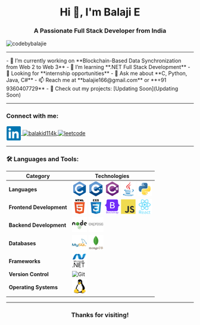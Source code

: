 <h1 align="center">Hi 👋, I'm Balaji E</h1>
<h3 align="center">A Passionate Full Stack Developer from India</h3>

<p align="left"> <img src="https://komarev.com/ghpvc/?username=codebybalajie&label=Profile%20views&color=0e75b6&style=flat" alt="codebybalajie" /> </p>

---
<meta name="google-site-verification" content="E8smaxtqAX5mwWcHSZeOgvsnzGgier1VebMrR1OdIo8" />
- 🔭 I’m currently working on **Blockchain-Based Data Synchronization from Web 2 to Web 3**
- 🌱 I’m learning **.NET Full Stack Development**
- 💼 Looking for **internship opportunities**
- 💬 Ask me about **C, Python, Java, C#**
- 📫 Reach me at **balajie166@gmail.com** or **+91 9360407729**
- 📄 Check out my projects: [Updating Soon](Updating Soon)

---

<h3 align="left">Connect with me:</h3>
<p align="left">
  <a href="https://linkedin.com/in/balajiezhumalai" target="blank">
    <img align="center" src="https://raw.githubusercontent.com/devicons/devicon/master/icons/linkedin/linkedin-original.svg" alt="balajiezhumalai" height="40" width="40" />
  </a>
  <a href="https://instagram.com/balakid114k" target="blank">
    <img align="center" src="https://upload.wikimedia.org/wikipedia/commons/a/a5/Instagram_icon.png" alt="balakid114k" height="40" width="40" />
  </a>
  <a href="https://leetcode.com/u/m9mma3wdyi/" target="blank">
    <img align="center" src="https://upload.wikimedia.org/wikipedia/commons/1/19/LeetCode_logo_black.png" alt="leetcode" height="40" width="40" />
  </a>
</p>

---

### 🛠 Languages and Tools:
| **Category**                | **Technologies**                                                                                                                                                  |
|-----------------------------|-------------------------------------------------------------------------------------------------------------------------------------------------------------------|
| **Languages**                | <img src="https://raw.githubusercontent.com/devicons/devicon/master/icons/c/c-original.svg" alt="C" width="40" height="40"/> <img src="https://raw.githubusercontent.com/devicons/devicon/master/icons/cplusplus/cplusplus-original.svg" alt="C++" width="40" height="40"/> <img src="https://raw.githubusercontent.com/devicons/devicon/master/icons/csharp/csharp-original.svg" alt="C#" width="40" height="40"/> <img src="https://raw.githubusercontent.com/devicons/devicon/master/icons/java/java-original.svg" alt="Java" width="40" height="40"/> <img src="https://raw.githubusercontent.com/devicons/devicon/master/icons/python/python-original.svg" alt="Python" width="40" height="40"/> |
| **Frontend Development**     | <img src="https://raw.githubusercontent.com/devicons/devicon/master/icons/html5/html5-original-wordmark.svg" alt="HTML5" width="40" height="40"/> <img src="https://raw.githubusercontent.com/devicons/devicon/master/icons/css3/css3-original-wordmark.svg" alt="CSS3" width="40" height="40"/> <img src="https://raw.githubusercontent.com/devicons/devicon/master/icons/bootstrap/bootstrap-plain-wordmark.svg" alt="Bootstrap" width="40" height="40"/> <img src="https://raw.githubusercontent.com/devicons/devicon/master/icons/javascript/javascript-original.svg" alt="JavaScript" width="40" height="40"/> <img src="https://raw.githubusercontent.com/devicons/devicon/master/icons/react/react-original-wordmark.svg" alt="React" width="40" height="40"/> |
| **Backend Development**      | <img src="https://raw.githubusercontent.com/devicons/devicon/master/icons/nodejs/nodejs-original-wordmark.svg" alt="Node.js" width="40" height="40"/> <img src="https://raw.githubusercontent.com/devicons/devicon/master/icons/express/express-original-wordmark.svg" alt="Express" width="40" height="40"/> |
| **Databases**                | <img src="https://raw.githubusercontent.com/devicons/devicon/master/icons/mysql/mysql-original-wordmark.svg" alt="MySQL" width="40" height="40"/> <img src="https://raw.githubusercontent.com/devicons/devicon/master/icons/mongodb/mongodb-original-wordmark.svg" alt="MongoDB" width="40" height="40"/> |
| **Frameworks**               | <img src="https://raw.githubusercontent.com/devicons/devicon/master/icons/dot-net/dot-net-original-wordmark.svg" alt=".NET" width="40" height="40"/> |
| **Version Control**          | <img src="https://www.vectorlogo.zone/logos/git-scm/git-scm-icon.svg" alt="Git" width="40" height="40"/> |
| **Operating Systems**        | <img src="https://raw.githubusercontent.com/devicons/devicon/master/icons/linux/linux-original.svg" alt="Linux" width="40" height="40"/> |

---

<h3 align="center">Thanks for visiting!</h3>
